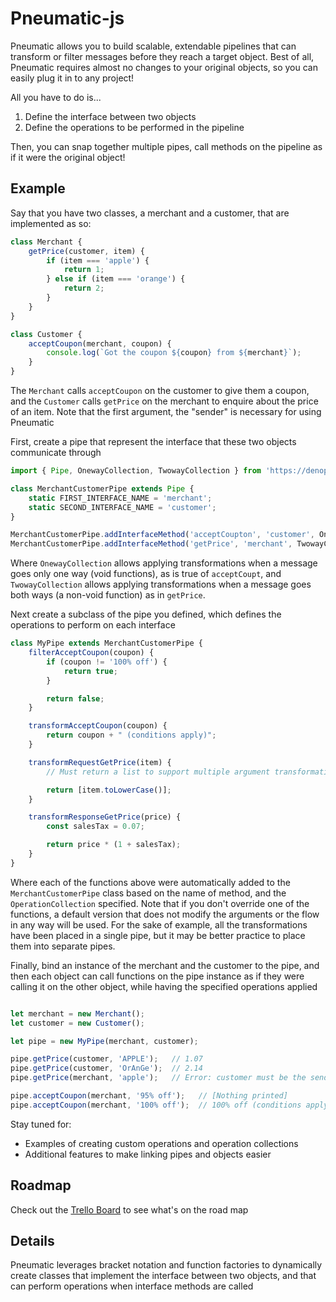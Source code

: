 # Pneumatic-js

Pneumatic allows you to build scalable, extendable pipelines that can transform
or filter messages before they reach a target object. Best of all, Pneumatic
requires almost no changes to your original objects, so you can easily plug it
in to any project!

All you have to do is...

 1. Define the interface between two objects
 2. Define the operations to be performed in the pipeline

Then, you can snap together multiple pipes, call methods on the pipeline as if
it were the original object!

## Example

Say that you have two classes, a merchant and a customer, that are implemented
as so:

```javascript
class Merchant {
    getPrice(customer, item) {
        if (item === 'apple') {
            return 1;
        } else if (item === 'orange') {
            return 2;
        }
    }
}

class Customer {
    acceptCoupon(merchant, coupon) {
        console.log(`Got the coupon ${coupon} from ${merchant}`);
    }
}
```

The `Merchant` calls `acceptCoupon` on the customer to give them a coupon, and the
`Customer` calls `getPrice` on the merchant to enquire about the price of an
item. Note that the first argument, the "sender" is necessary for using Pneumatic

First, create a pipe that represent the interface that these two objects
communicate through

```javascript
import { Pipe, OnewayCollection, TwowayCollection } from 'https://denopkg.com/sColin16/pneumatic-js/index.js'

class MerchantCustomerPipe extends Pipe {
    static FIRST_INTERFACE_NAME = 'merchant';
    static SECOND_INTERFACE_NAME = 'customer';
}

MerchantCustomerPipe.addInterfaceMethod('acceptCoupton', 'customer', OnewayCollection);
MerchantCustomerPipe.addInterfaceMethod('getPrice', 'merchant', TwowayCollection);
```

Where `OnewayCollection` allows applying transformations when a message goes
only one way (void functions), as is true of `acceptCoupt`, and `TwowayCollection`
allows applying transformations when a message goes both ways (a non-void
function) as in `getPrice`.

Next create a subclass of the pipe you defined, which defines the operations to
perform on each interface

```javascript
class MyPipe extends MerchantCustomerPipe {
    filterAcceptCoupon(coupon) {
        if (coupon != '100% off') {
            return true;
        }

        return false;
    }

    transformAcceptCoupon(coupon) {
        return coupon + " (conditions apply)";
    }

    transformRequestGetPrice(item) {
        // Must return a list to support multiple argument transformations

        return [item.toLowerCase()];
    }

    transformResponseGetPrice(price) {
        const salesTax = 0.07;

        return price * (1 + salesTax);
    }
}
```

Where each of the functions above were automatically added to the
`MerchantCustomerPipe` class based on the name of method, and the
`OperationCollection` specified. Note that if you don't override one of the
functions, a default version that does not modify the arguments or the flow in
any way will be used. For the sake of example, all the transformations have been placed
in a single pipe, but it may be better practice to place them into separate
pipes.

Finally, bind an instance of the merchant and the customer to the pipe, and then
each object can call functions on the pipe instance as if they were calling it
on the other object, while having the specified operations applied

```javascript

let merchant = new Merchant();
let customer = new Customer();

let pipe = new MyPipe(merchant, customer);

pipe.getPrice(customer, 'APPLE');   // 1.07
pipe.getPrice(customer, 'OrAnGe');  // 2.14
pipe.getPrice(merchant, 'apple');   // Error: customer must be the sender of getPrice

pipe.acceptCoupon(merchant, '95% off');   // [Nothing printed]
pipe.acceptCoupon(merchant, '100% off');  // 100% off (conditions apply)
```

Stay tuned for:
 * Examples of creating custom operations and operation collections
 * Additional features to make linking pipes and objects easier

## Roadmap

Check out the [Trello Board](https://trello.com/b/5LoKS2xK) to see what's on the road map

## Details

Pneumatic leverages bracket notation and function factories to dynamically
create classes that implement the interface between two objects, and that can
perform operations when interface methods are called

